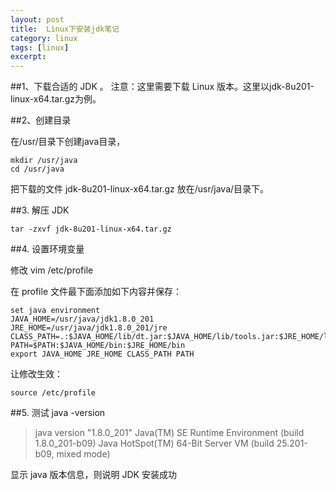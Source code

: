 ```yaml
---
layout: post  
title:  Linux下安装jdk笔记  
category: linux  
tags: [linux]  
excerpt:   
---
```

  
##1、下载合适的 JDK 。
注意：这里需要下载 Linux 版本。这里以jdk-8u201-linux-x64.tar.gz为例。
    
##2、创建目录

在/usr/目录下创建java目录，

    mkdir /usr/java
    cd /usr/java
把下载的文件 jdk-8u201-linux-x64.tar.gz 放在/usr/java/目录下。
    
##3. 解压 JDK

    tar -zxvf jdk-8u201-linux-x64.tar.gz
  
##4. 设置环境变量

修改 vim /etc/profile

在 profile 文件最下面添加如下内容并保存：

    set java environment
    JAVA_HOME=/usr/java/jdk1.8.0_201       
    JRE_HOME=/usr/java/jdk1.8.0_201/jre     
    CLASS_PATH=.:$JAVA_HOME/lib/dt.jar:$JAVA_HOME/lib/tools.jar:$JRE_HOME/lib
    PATH=$PATH:$JAVA_HOME/bin:$JRE_HOME/bin
    export JAVA_HOME JRE_HOME CLASS_PATH PATH
 
让修改生效：

    source /etc/profile
  
   
##5. 测试
    java -version


>java version "1.8.0_201"
Java(TM) SE Runtime Environment (build 1.8.0_201-b09)
Java HotSpot(TM) 64-Bit Server VM (build 25.201-b09, mixed mode)

显示 java 版本信息，则说明 JDK 安装成功




